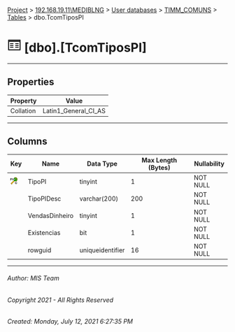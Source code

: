 #### 

[Project](../../../../index.md) > [192.168.19.11\\MEDIBLNG](../../../index.md) > [User databases](../../index.md) > [TIMM_COMUNS](../index.md) > [Tables](Tables.md) > dbo.TcomTiposPI

# ![Tables](../../../../Images/Table32.png) [dbo].[TcomTiposPI]

---

## <a name="#properties"></a>Properties

| Property | Value |
|---|---|
| Collation | Latin1_General_CI_AS |


---

## <a name="#columns"></a>Columns

| Key | Name | Data Type | Max Length (Bytes) | Nullability |
|---|---|---|---|---|
| [![Cluster Primary Key PK_TcomTiposPI: TipoPI](../../../../Images/pkcluster.png)](#indexes) | TipoPI | tinyint | 1 | NOT NULL |
|  | TipoPIDesc | varchar(200) | 200 | NOT NULL |
|  | VendasDinheiro | tinyint | 1 | NOT NULL |
|  | Existencias | bit | 1 | NOT NULL |
|  | rowguid | uniqueidentifier | 16 | NOT NULL |


---

###### Author:  MIS Team

###### Copyright 2021 - All Rights Reserved

###### Created: Monday, July 12, 2021 6:27:35 PM

